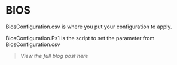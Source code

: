 # BIOS
BiosConfiguration.csv is where you put your configuration to apply.

BiosConfiguration.Ps1 is the script to set the parameter from BiosConfiguration.csv

> *View the full blog post here*
